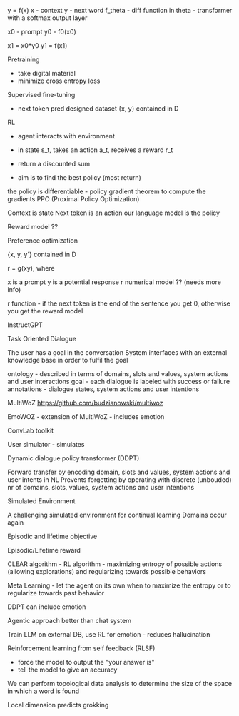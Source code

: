 y = f(x)
x - context 
y - next word
f_theta - diff function in theta - transformer with a softmax output layer

x0 - prompt
y0 - f0(x0)

x1 = x0*y0
y1 = f(x1)

Pretraining  

- take digital material
- minimize cross entropy loss

Supervised fine-tuning 

- next token pred designed dataset {x, y} contained in D

RL

- agent interacts with environment
- in state s_t, takes an action a_t, receives a reward r_t
- return a discounted sum


- aim is to find the best policy (most return)

the policy is differentiable - policy gradient theorem to compute the gradients
PPO (Proximal Policy Optimization)

Context is state
Next token is an action
our language model is the policy

Reward model ??

Preference optimization

{x, y, y'} contained in D

r = g(xy), where 

x is a prompt
y is a potential response
r numerical model ?? (needs more info)

r function - if the next token is the end of the sentence you get 0, otherwise you get the reward model

InstructGPT

Task Oriented Dialogue

The user has a goal in the conversation
System interfaces with an external knowledge base in order to fulfil the goal

ontology - described in terms of domains, slots and values, system actions and user interactions
goal - each dialogue is labeled with success or failure
annotations - dialogue states, system actions and user intentions

MultiWoZ
https://github.com/budzianowski/multiwoz

EmoWOZ - extension of MultiWoZ - includes emotion

ConvLab toolkit

User simulator - simulates 


Dynamic dialogue policy transformer (DDPT)

Forward transfer by encoding domain, slots and values, system actions and user intents in NL
Prevents forgetting by operating with discrete (unbouded) nr of domains, slots, values, system actions and user intentions


Simulated Environment

A challenging simulated environment for continual learning
Domains occur again

Episodic and lifetime objective

Episodic/Lifetime reward

CLEAR algorithm - RL algorithm - maximizing entropy of possible actions (allowing explorations) and regularizing towards possible behaviors 

Meta Learning - let the agent on its own when to maximize the entropy or to regularize towards past behavior


DDPT can include emotion


Agentic approach better than chat system

Train LLM on external DB, use RL for emotion - reduces hallucination



Reinforcement learning from self feedback (RLSF)

- force the model to output the "your answer is"
- tell the model to give an accuracy

We can perform topological data analysis to determine the size of the space in which a word is found

Local dimension predicts grokking